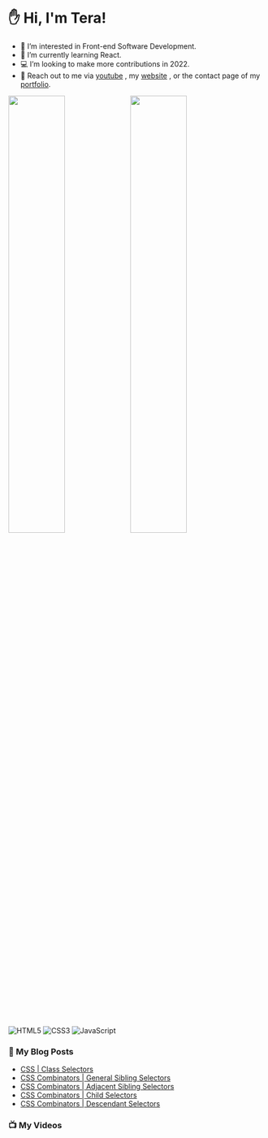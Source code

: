 # :hand: Hi, I'm Tera!

- 👀 I’m interested in Front-end Software Development.
- 🧠 I’m currently learning React.
- :computer: I’m looking to make more contributions in 2022.
- :email: Reach out to me via <a href="https://www.youtube.com/channel/UC6u-qjq4vbT-09ZhmKwKqfg">youtube</a> , my <a href="https://technicallyjusttalking.com/"> website</a> , or the contact page of my <a href="https://terabanks.github.io/">portfolio</a>.

<img align="left" width="47%" src="https://github-readme-stats.vercel.app/api?username=terabanks&show_icons=true&theme=radical">

<img align="left" width="47%" src="https://github-readme-stats.vercel.app/api/top-langs/?username=terabanks&layout=compact">

![HTML5](https://img.shields.io/badge/html5-%23E34F26.svg?style=for-the-badge&logo=html5&logoColor=white)
![CSS3](https://img.shields.io/badge/css3-%231572B6.svg?style=for-the-badge&logo=css3&logoColor=white)
![JavaScript](https://img.shields.io/badge/javascript-%23323330.svg?style=for-the-badge&logo=javascript&logoColor=%23F7DF1E)

### :page_with_curl: My Blog Posts
<!-- BLOG-POST-LIST:START -->
- [CSS | Class Selectors](https://technicallyjusttalking.com/css-class-selectors/)
- [CSS Combinators | General Sibling Selectors](https://technicallyjusttalking.com/css-combinators-general-sibling-selectors/)
- [CSS Combinators | Adjacent Sibling Selectors](https://technicallyjusttalking.com/css-combinators-adjacent-sibling-selectors/)
- [CSS Combinators | Child Selectors](https://technicallyjusttalking.com/css-combinators-child-selectors/)
- [CSS Combinators | Descendant Selectors](https://technicallyjusttalking.com/css-combinators-descendant-selectors/)
<!-- BLOG-POST-LIST:END -->

### :tv: My Videos
<!-- YOUTUBE-VIDEO-LIST:START -->
<!-- YOUTUBE-VIDEO-LIST:END -->
